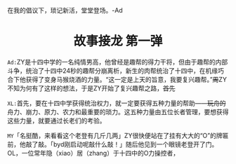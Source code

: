 在我的倡议下，琐记新活，堂堂登场。-Ad

# <center>故事接龙 第一弹</center>

```Ad:```ZY是十四中学的一名纯情男高，他曾经是趣帮的得力干将，但由于趣帮的内部斗争，统治了十四中24秒的趣帮分崩离析，新生的肉帮统治了十四中，在机缘巧合下他获得了变身马猴烧酒的力量。“这一定是上天的旨意，我要复兴趣帮。”~~周~~ZY不知为何有了这样的想法，于是ZY开始了复兴趣帮之路，~~首先~~

```XL:```首先，要在十四中学获得统治权力，就一定要获得五种力量的帮助——~~玩舟的~~舟力、崩力、原力、农力和最重要的琐力。这五种力量由五位长者管理，要想获得这些力量，就要通过长老们的考验。

```MY```「名挺酷，来看看这个老登有几斤几两」ZY很快便站在了挂有大大的“O”的牌匾前，他敲了敲。「byd刚启动呢敲什么敲！」随后他见到一个眼镜老登开了门。OL，一位常年隐（xiao）居（zhang）于十四中的O力操控者，